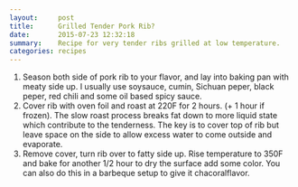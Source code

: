 ```yaml
---
layout:     post
title:      Grilled Tender Pork Rib?
date:       2015-07-23 12:32:18
summary:    Recipe for very tender ribs grilled at low temperature.
categories: recipes
---
```


1. Season both side of pork rib to your flavor, and lay into baking pan with meaty side up. I usually use soysauce, cumin, Sichuan peper, black peper, red chili and some oil based spicy sauce.
2. Cover rib with oven foil and roast at 220F for 2 hours. (+ 1 hour if frozen). The slow roast process breaks fat down to more liquid state which contribute to the tenderness. The key is to cover top of rib but leave space on the side to allow excess water to come outside and evaporate.
3. Remove cover, turn rib over to fatty side up. Rise temperature to 350F and bake for another 1/2 hour to dry the surface add some color. You can also do this in a barbeque setup to give it chacoralflavor.
